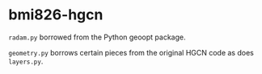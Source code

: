 # bmi826-hgcn

`radam.py` borrowed from the Python geoopt package.

`geometry.py` borrows certain pieces from the original HGCN code as does `layers.py`.
